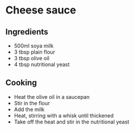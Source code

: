 # Cheese sauce

## Ingredients

- 500ml soya milk
- 3 tbsp plain flour
- 3 tbsp olive oil
- 4 tbsp nutritional yeast

## Cooking

- Heat the olive oil in a saucepan
- Stir in the flour
- Add the milk
- Heat, stirring with a whisk until thickened
- Take off the heat and stir in the nutritional yeast